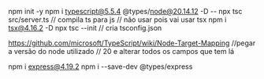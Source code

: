 npm init -y
npm i typescript@5.5.4 @types/node@20.14.12 -D
-- npx tsc src/server.ts // compila ts para js // não usar pois vai usar tsx
npm i tsx@4.16.2 -D
npx tsc --init // cria tsconfig.json

https://github.com/microsoft/TypeScript/wiki/Node-Target-Mapping
//pegar a versão do node utilizado // 20
e alterar todos os campos que tem lá

npm i express@4.19.2
npm i --save-dev @types/express
